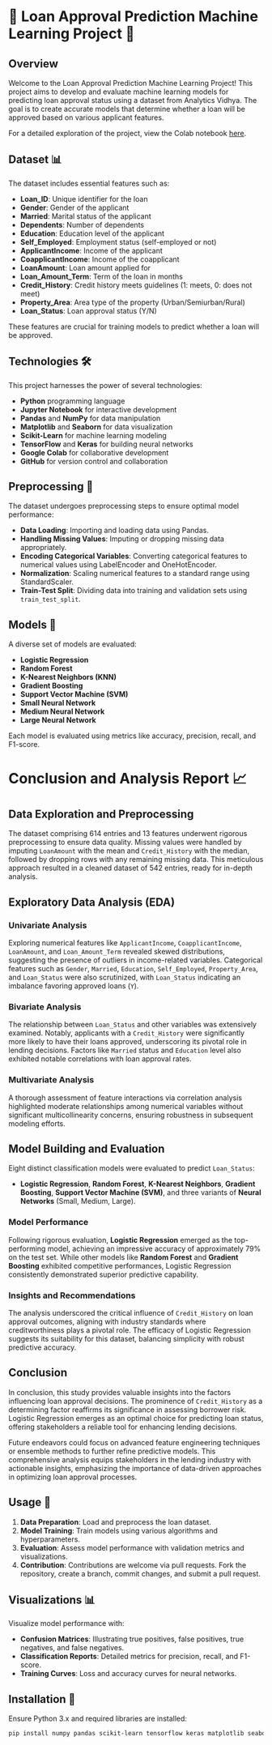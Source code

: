 # 🏦 Loan Approval Prediction Machine Learning Project 🏦

## Overview

Welcome to the Loan Approval Prediction Machine Learning Project! This project aims to develop and evaluate machine learning models for predicting loan approval status using a dataset from Analytics Vidhya. The goal is to create accurate models that determine whether a loan will be approved based on various applicant features.

For a detailed exploration of the project, view the Colab notebook [here](https://colab.research.google.com/github/ishita48/Loan-Approval-Prediction-Model/blob/main/loan_approval_prediction_model.ipynb).

## Dataset 📊

The dataset includes essential features such as:

- **Loan_ID**: Unique identifier for the loan
- **Gender**: Gender of the applicant
- **Married**: Marital status of the applicant
- **Dependents**: Number of dependents
- **Education**: Education level of the applicant
- **Self_Employed**: Employment status (self-employed or not)
- **ApplicantIncome**: Income of the applicant
- **CoapplicantIncome**: Income of the coapplicant
- **LoanAmount**: Loan amount applied for
- **Loan_Amount_Term**: Term of the loan in months
- **Credit_History**: Credit history meets guidelines (1: meets, 0: does not meet)
- **Property_Area**: Area type of the property (Urban/Semiurban/Rural)
- **Loan_Status**: Loan approval status (Y/N)

These features are crucial for training models to predict whether a loan will be approved.

## Technologies 🛠️

This project harnesses the power of several technologies:

- **Python** programming language
- **Jupyter Notebook** for interactive development
- **Pandas** and **NumPy** for data manipulation
- **Matplotlib** and **Seaborn** for data visualization
- **Scikit-Learn** for machine learning modeling
- **TensorFlow** and **Keras** for building neural networks
- **Google Colab** for collaborative development
- **GitHub** for version control and collaboration

## Preprocessing 📝

The dataset undergoes preprocessing steps to ensure optimal model performance:

- **Data Loading**: Importing and loading data using Pandas.
- **Handling Missing Values**: Imputing or dropping missing data appropriately.
- **Encoding Categorical Variables**: Converting categorical features to numerical values using LabelEncoder and OneHotEncoder.
- **Normalization**: Scaling numerical features to a standard range using StandardScaler.
- **Train-Test Split**: Dividing data into training and validation sets using `train_test_split`.

## Models 🤖

A diverse set of models are evaluated:

- **Logistic Regression**
- **Random Forest**
- **K-Nearest Neighbors (KNN)**
- **Gradient Boosting**
- **Support Vector Machine (SVM)**
- **Small Neural Network**
- **Medium Neural Network**
- **Large Neural Network**

Each model is evaluated using metrics like accuracy, precision, recall, and F1-score.

# Conclusion and Analysis Report 📈

## Data Exploration and Preprocessing

The dataset comprising 614 entries and 13 features underwent rigorous preprocessing to ensure data quality. Missing values were handled by imputing `LoanAmount` with the mean and `Credit_History` with the median, followed by dropping rows with any remaining missing data. This meticulous approach resulted in a cleaned dataset of 542 entries, ready for in-depth analysis.

## Exploratory Data Analysis (EDA)

### Univariate Analysis
Exploring numerical features like `ApplicantIncome`, `CoapplicantIncome`, `LoanAmount`, and `Loan_Amount_Term` revealed skewed distributions, suggesting the presence of outliers in income-related variables. Categorical features such as `Gender`, `Married`, `Education`, `Self_Employed`, `Property_Area`, and `Loan_Status` were also scrutinized, with `Loan_Status` indicating an imbalance favoring approved loans (`Y`).

### Bivariate Analysis
The relationship between `Loan_Status` and other variables was extensively examined. Notably, applicants with a `Credit_History` were significantly more likely to have their loans approved, underscoring its pivotal role in lending decisions. Factors like `Married` status and `Education` level also exhibited notable correlations with loan approval rates.

### Multivariate Analysis
A thorough assessment of feature interactions via correlation analysis highlighted moderate relationships among numerical variables without significant multicollinearity concerns, ensuring robustness in subsequent modeling efforts.

## Model Building and Evaluation

Eight distinct classification models were evaluated to predict `Loan_Status`:
- **Logistic Regression**, **Random Forest**, **K-Nearest Neighbors**, **Gradient Boosting**, **Support Vector Machine (SVM)**, and three variants of **Neural Networks** (Small, Medium, Large).

### Model Performance
Following rigorous evaluation, **Logistic Regression** emerged as the top-performing model, achieving an impressive accuracy of approximately 79% on the test set. While other models like **Random Forest** and **Gradient Boosting** exhibited competitive performances, Logistic Regression consistently demonstrated superior predictive capability.

### Insights and Recommendations
The analysis underscored the critical influence of `Credit_History` on loan approval outcomes, aligning with industry standards where creditworthiness plays a pivotal role. The efficacy of Logistic Regression suggests its suitability for this dataset, balancing simplicity with robust predictive accuracy.

## Conclusion

In conclusion, this study provides valuable insights into the factors influencing loan approval decisions. The prominence of `Credit_History` as a determining factor reaffirms its significance in assessing borrower risk. Logistic Regression emerges as an optimal choice for predicting loan status, offering stakeholders a reliable tool for enhancing lending decisions.

Future endeavors could focus on advanced feature engineering techniques or ensemble methods to further refine predictive models. This comprehensive analysis equips stakeholders in the lending industry with actionable insights, emphasizing the importance of data-driven approaches in optimizing loan approval processes.


## Usage 🚀

1. **Data Preparation**: Load and preprocess the loan dataset.
2. **Model Training**: Train models using various algorithms and hyperparameters.
3. **Evaluation**: Assess model performance with validation metrics and visualizations.
4. **Contribution**: Contributions are welcome via pull requests. Fork the repository, create a branch, commit changes, and submit a pull request.

## Visualizations 📊

Visualize model performance with:

- **Confusion Matrices**: Illustrating true positives, false positives, true negatives, and false negatives.
- **Classification Reports**: Detailed metrics for precision, recall, and F1-score.
- **Training Curves**: Loss and accuracy curves for neural networks.

## Installation 🔧

Ensure Python 3.x and required libraries are installed:

```bash
pip install numpy pandas scikit-learn tensorflow keras matplotlib seaborn
